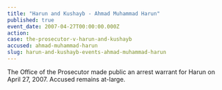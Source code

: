 ```yaml
---
title: "Harun and Kushayb - Ahmad Muhammad Harun"
published: true
event_date: 2007-04-27T00:00:00.000Z
action:
case: the-prosecutor-v-harun-and-kushayb
accused: ahmad-muhammad-harun
slug: harun-and-kushayb-events-ahmad-muhammad-harun
---
```


The Office of the Prosecutor made public an arrest warrant for Harun on April 27, 2007. Accused remains at-large.
